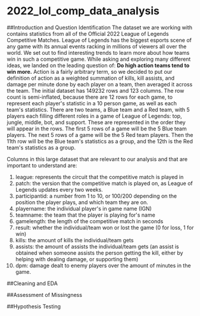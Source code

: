 # 2022_lol_comp_data_analysis

##Introduction and Question Identification
The dataset we are working with contains statistics from all of the Official 2022 League of Legends Competitive Matches. League of Legends has the biggest esports scene of any game with its annual events racking in millions of viewers all over the world. We set out to find interesting trends to learn more about how teams win in such a competitive game. While asking and exploring many different ideas, we landed on the leading question of: **Do high action teams tend to win more.** Action is a fairly arbitrary term, so we decided to put our definition of action as a weighted summation of kills, kill assists, and damage per minute done by each player on a team, then averaged it across the team. The initial dataset has 149232 rows and 123 columns. The row count is semi-inflated, because there are 12 rows for each game, to represent each player's statistic in a 10 person game, as well as each team's statistics. 
There are two teams, a Blue team and a Red team, with 5 players each filling different roles in a game of League of Legends: top, jungle, middle, bot, and support. These are represented in the order they will appear in the rows. The first 5 rows of a game will be the 5 Blue team players. The next 5 rows of a game will be the 5 Red team players. Then the 11th row will be the Blue team's statistics as a group, and the 12th is the Red team's statistics as a group. 

Columns in this large dataset that are relevant to our analysis and that are important to understand are: 
1. league: represents the circuit that the competitive match is played in
2. patch: the version that the competitive match is played on, as League of Legends updates every two weeks.
3. participantid: a number from 1 to 10, or 100/200 depending on the position the player plays, and which team they are on.
4. playername: the individual player's in game name (IGN)
5. teamname: the team that the player is playing for's name
6. gamelength: the length of the competitive match in seconds
7. result: whether the individual/team won or lost the game (0 for loss, 1 for win)
8. kills: the amount of kills the individual/team gets
9. assists: the amount of assists the individual/team gets (an assist is obtained when someone assists the person getting the kill, either by helping with dealing damage, or supporting them)
10. dpm: damage dealt to enemy players over the amount of minutes in the game. 

##Cleaning and EDA

##Assessment of Missingness

##Hypothesis Testing

